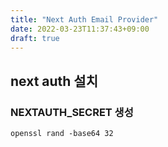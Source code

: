 ```yaml
---
title: "Next Auth Email Provider"
date: 2022-03-23T11:37:43+09:00
draft: true
---
```


## next auth 설치

### NEXTAUTH_SECRET 생성

`openssl rand -base64 32`
